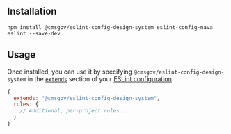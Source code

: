 ## Installation

```
npm install @cmsgov/eslint-config-design-system eslint-config-nava eslint --save-dev
```

## Usage

Once installed, you can use it by specifying `@cmsgov/eslint-config-design-system` in the [`extends`](http://eslint.org/docs/user-guide/configuring#extending-configuration-files) section of your [ESLint configuration](http://eslint.org/docs/user-guide/configuring).

```js
{
  extends: "@cmsgov/eslint-config-design-system",
  rules: {
    // Additional, per-project rules...
  }
}
```
